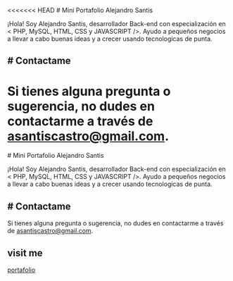 <<<<<<< HEAD
﻿# Mini Portafolio Alejandro Santis

¡Hola! Soy Alejandro Santis, desarrollador Back-end con especialización en < PHP, MySQL, HTML, CSS y JAVASCRIPT />. Ayudo a pequeños negocios a llevar a cabo buenas ideas y a crecer usando tecnologicas de punta.

## # Contactame

Si tienes alguna pregunta o sugerencia, no dudes en contactarme a través de [asantiscastro@gmail.com](mailto:asantiscastro@gmail.com).
=======
﻿# Mini Portafolio Alejandro Santis

¡Hola! Soy Alejandro Santis, desarrollador Back-end con especialización en < PHP, MySQL, HTML, CSS y JAVASCRIPT />. Ayudo a pequeños negocios a llevar a cabo buenas ideas y a crecer usando tecnologicas de punta.

## # Contactame

Si tienes alguna pregunta o sugerencia, no dudes en contactarme a través de [asantiscastro@gmail.com](mailto:asantiscastro@gmail.com).

## visit me
[portafolio](https://alejosat.github.io/portafolio-simple-alejo-alura/)
